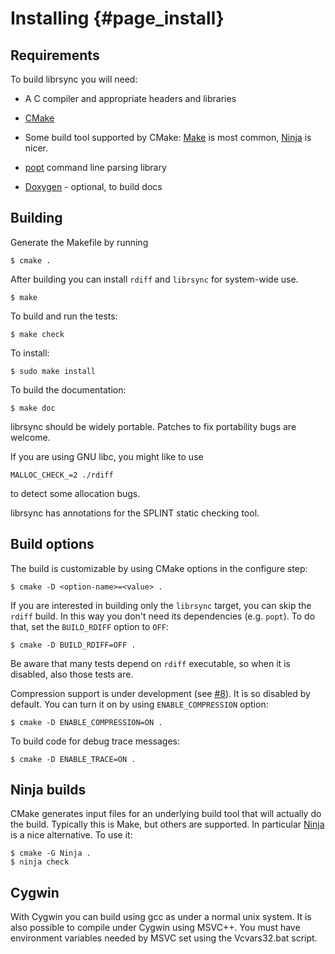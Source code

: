 # Installing {#page_install}

## Requirements

To build librsync you will need:

* A C compiler and appropriate headers and libraries

* [CMake]

* Some build tool supported by CMake: [Make] is most common,
  [Ninja] is nicer.

* [popt] command line parsing library

* [Doxygen] - optional, to build docs

[popt]: http://rpm5.org/files/popt/
[CMake]: http://cmake.org/
[Doxygen]: https://www.stack.nl/~dimitri/doxygen
[Ninja]: http://build-ninja.org
[Make]: https://www.gnu.org/software/make/

## Building

Generate the Makefile by running

    $ cmake .

After building you can install `rdiff` and `librsync` for system-wide use.

    $ make

To build and run the tests:

    $ make check

To install:

    $ sudo make install

To build the documentation:

    $ make doc

librsync should be widely portable. Patches to fix portability bugs are
welcome.

If you are using GNU libc, you might like to use

    MALLOC_CHECK_=2 ./rdiff

to detect some allocation bugs.

librsync has annotations for the SPLINT static checking tool.


## Build options

The build is customizable by using CMake options in the configure step:

    $ cmake -D <option-name>=<value> .

If you are interested in building only the `librsync` target, you can skip
the `rdiff` build. In this way you don't need its dependencies (e.g. `popt`).
To do that, set the `BUILD_RDIFF` option to `OFF`:

    $ cmake -D BUILD_RDIFF=OFF .

Be aware that many tests depend on `rdiff` executable, so when it is disabled,
also those tests are.

Compression support is under development (see
[#8](https://github.com/librsync/librsync/issues/8)). It is so disabled by
default. You can turn it on by using `ENABLE_COMPRESSION` option:

    $ cmake -D ENABLE_COMPRESSION=ON .

To build code for debug trace messages:

    $ cmake -D ENABLE_TRACE=ON .

## Ninja builds

CMake generates input files for an underlying build tool that will actually do
the build. Typically this is Make, but others are supported. In particular
[Ninja] is a nice alternative. To use it:

    $ cmake -G Ninja .
    $ ninja check


## Cygwin

With Cygwin you can build using gcc as under a normal unix system. It
is also possible to compile under Cygwin using MSVC++. You must have
environment variables needed by MSVC set using the Vcvars32.bat
script.
